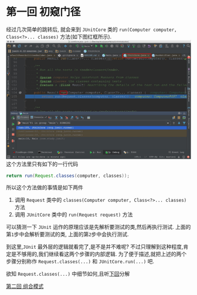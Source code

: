 # 第一回 初窥门径

经过几次简单的跳转后, 
就会来到 `JUnitCore` 类的 `run(Computer computer, Class<?>... classes)` 方法(如下图红框所示).
![IDEA 中的截图](pic/outline.png)
这个方法里只有如下的一行代码
```java
return run(Request.classes(computer, classes));
```
所以这个方法做的事情是如下两件
1. 调用 `Request` 类中的 `classes(Computer computer, Class<?>... classes)` 方法
2. 调用 `JUnitCore` 类中的 `run(Request request)` 方法

可以猜测一下 `JUnit` 运作的原理应该是先解析要测试的类,然后再执行测试.
上面的第`1`步中会解析要测试的类,
上面的第`2`步中会执行测试.

到这里,`JUnit` 最外层的逻辑就看完了,是不是并不难呢?
不过只理解到这种程度,肯定是不够用的,我们继续看这两个步骤的内部逻辑.
为了便于描述,就把上述的两个步骤分别称作
`Request.classes(...)` 和 `JUnitCore.run(...)` 吧.

欲知 `Request.classes(...)` 中细节如何,且听[下回](chap2.md)分解

[第二回 组合模式](chap2.md)